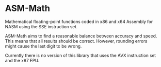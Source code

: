 # ASM-Math
<p>Mathematical floating-point functions coded in x86 and x64 Assembly for NASM using the SSE instruction set.</p>
<p>ASM-Math aims to find a reasonable balance between accuracy and speed. This means
that all results should be correct. However, rounding errors might cause the last digit
to be wrong.</p>
<p>Currently there is no version of this library that uses the AVX instruction set and the x87 FPU.</p>
